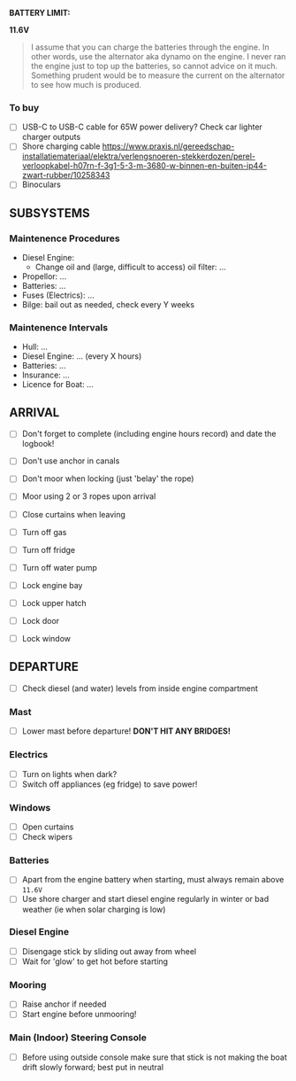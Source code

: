 **BATTERY LIMIT:**

**11.6V**

> I assume that you can charge the batteries through the engine. In other words, use the alternator aka dynamo on the engine. I never ran the engine just to top up the batteries, so cannot advice on it much. Something prudent would be to measure the current on the alternator to see how much is produced.

### To buy

 - [ ] USB-C to USB-C cable for 65W power delivery? Check car lighter charger outputs
 - [ ] Shore charging cable https://www.praxis.nl/gereedschap-installatiemateriaal/elektra/verlengsnoeren-stekkerdozen/perel-verloopkabel-h07rn-f-3g1-5-3-m-3680-w-binnen-en-buiten-ip44-zwart-rubber/10258343
 - [ ] Binoculars

## SUBSYSTEMS

### Maintenence Procedures

- Diesel Engine: 
  * Change oil and (large, difficult to access) oil filter: ...
- Propellor: ...
- Batteries: ...
- Fuses (Electrics): ...
- Bilge: bail out as needed, check every Y weeks

### Maintenence Intervals

- Hull: ...
- Diesel Engine: ... (every X hours)
- Batteries: ...
- Insurance: ...
- Licence for Boat: ...

## ARRIVAL

 - [ ] Don't forget to complete (including engine hours record) and date the logbook!
 - [ ] Don't use anchor in canals
 - [ ] Don't moor when locking (just 'belay' the rope)
 - [ ] Moor using 2 or 3 ropes upon arrival
 - [ ] Close curtains when leaving
 - [ ] Turn off gas
 - [ ] Turn off fridge
 - [ ] Turn off water pump
 - [ ] Lock engine bay
 - [ ] Lock upper hatch
 - [ ] Lock door
 - [ ] Lock window


## DEPARTURE

 - [ ] Check diesel (and water) levels from inside engine compartment

### Mast

 - [ ] Lower mast before departure! **DON'T HIT ANY BRIDGES!**

### Electrics

 - [ ] Turn on lights when dark?
 - [ ] Switch off appliances (eg fridge) to save power!

### Windows

 - [ ] Open curtains
 - [ ] Check wipers

### Batteries

 - [ ] Apart from the engine battery when starting,
       must always remain above `11.6V`
 - [ ] Use shore charger and start diesel engine regularly
       in winter or bad weather (ie when solar charging is low)

### Diesel Engine

 - [ ] Disengage stick by sliding out away from wheel
 - [ ] Wait for 'glow' to get hot before starting

### Mooring

 - [ ] Raise anchor if needed
 - [ ] Start engine before unmooring!

### Main (Indoor) Steering Console

 - [ ] Before using outside console make sure that stick is not
    making the boat drift slowly forward; best put in neutral
